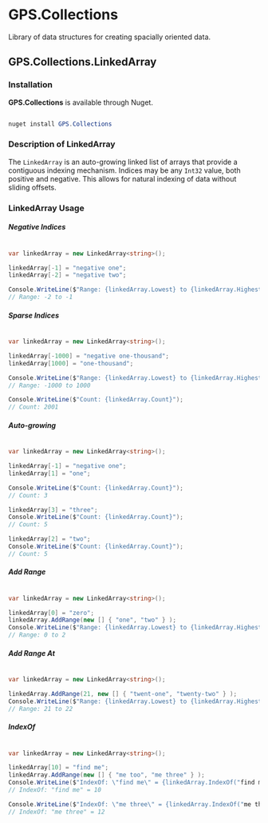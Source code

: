 # GPS.Collections

Library of data structures for creating spacially oriented data.

## GPS.Collections.LinkedArray<T>

### Installation

__GPS.Collections__ is available through Nuget.

```powershell

nuget install GPS.Collections
```

### Description of LinkedArray

The `LinkedArray` is an auto-growing linked list of arrays that provide a contiguous indexing mechanism.  Indices may be any `Int32` value, both positive and negative.  This allows for natural indexing of data without sliding offsets.

### LinkedArray Usage

##### Negative Indices

```csharp

var linkedArray = new LinkedArray<string>();

linkedArray[-1] = "negative one";
linkedArray[-2] = "negative two";

Console.WriteLine($"Range: {linkedArray.Lowest} to {linkedArray.Highest}");
// Range: -2 to -1

```

##### Sparse Indices

```csharp

var linkedArray = new LinkedArray<string>();

linkedArray[-1000] = "negative one-thousand";
linkedArray[1000] = "one-thousand";

Console.WriteLine($"Range: {linkedArray.Lowest} to {linkedArray.Highest}");
// Range: -1000 to 1000

Console.WriteLine($"Count: {linkedArray.Count}");
// Count: 2001

```

##### Auto-growing

```csharp

var linkedArray = new LinkedArray<string>();

linkedArray[-1] = "negative one";
linkedArray[1] = "one";

Console.WriteLine($"Count: {linkedArray.Count}");
// Count: 3

linkedArray[3] = "three";
Console.WriteLine($"Count: {linkedArray.Count}");
// Count: 5

linkedArray[2] = "two";
Console.WriteLine($"Count: {linkedArray.Count}");
// Count: 5

```

##### Add Range

```csharp

var linkedArray = new LinkedArray<string>();

linkedArray[0] = "zero";
linkedArray.AddRange(new [] { "one", "two" } );
Console.WriteLine($"Range: {linkedArray.Lowest} to {linkedArray.Highest}");
// Range: 0 to 2

```

##### Add Range At

```csharp

var linkedArray = new LinkedArray<string>();

linkedArray.AddRange(21, new [] { "twent-one", "twenty-two" } );
Console.WriteLine($"Range: {linkedArray.Lowest} to {linkedArray.Highest}");
// Range: 21 to 22

```

##### IndexOf

```csharp

var linkedArray = new LinkedArray<string>();

linkedArray[10] = "find me";
linkedArray.AddRange(new [] { "me too", "me three" } );
Console.WriteLine($"IndexOf: \"find me\" = {linkedArray.IndexOf("find me")}");
// IndexOf: "find me" = 10

Console.WriteLine($"IndexOf: \"me three\" = {linkedArray.IndexOf("me three")}");
// IndexOf: "me three" = 12

```
